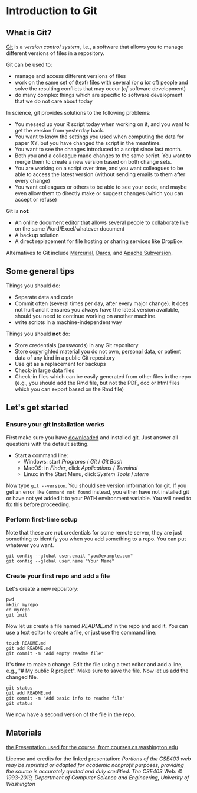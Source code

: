 # Introduction to Git

## What is Git?

[Git](https://git-scm.com/) is a *version control system*, i.e., a software that allows you to manage different versions of files in a repository.

Git can be used to:
* manage and access different versions of files
* work on the same set of (text) files with several (or *a lot* of) people and solve the resulting conflicts that may occur (*cf* software development)
* do many complex things which are specific to software development that we do not care about today

In science, git provides solutions to the following problems:
* You messed up your R script today when working on it, and you want to get the version from yesterday back.
* You want to know the settings you used when computing the data for paper XY, but you have changed the script in the meantime.
* You want to see the changes introduced to a script since last month.
* Both you and a colleague made changes to the same script. You want to merge them to create a new version based on both change sets.
* You are working on a script over time, and you want colleagues to be able to access the latest version (without sending emails to them after every change)
* You want colleagues or others to be able to see your code, and maybe even allow them to directly make or suggest changes (which you can accept or refuse)

Git is **not**:
* An online document editor that allows several people to collaborate live on the same Word/Excel/whatever document
* A backup solution
* A direct replacement for file hosting or sharing services like DropBox


Alternatives to Git include [Mercurial](https://www.mercurial-scm.org/), [Darcs](http://darcs.net/), and [Apache Subversion](https://subversion.apache.org/).

## Some general tips

Things you should do:
* Separate data and code
* Commit often (several times per day, after every major change). It does not hurt and it ensures you always have the latest version available, should you need to continue working on another machine.
* write scripts in a machine-independent way

Things you should **not** do:
* Store credentials (passwords) in any Git repository
* Store copyrighted material you do not own, personal data, or patient data of any kind in a public Git repository
* Use git as a replacement for backups
* Check-in large data files
* Check-in files which can be easily generated from other files in the repo (e.g., you should add the Rmd file, but not the PDF, doc or html files which you can export based on the Rmd file)


## Let's get started

### Ensure your git installation works

First make sure you have [downloaded](https://git-scm.com/) and installed git. Just answer all questions with the default setting.

* Start a command line:
  * Windows: start *Programs* / *Git* / *Git Bash*
  * MacOS: in *Finder*, click *Applications* / *Terminal*
  * Linux: in the Start Menu, click *System Tools* / *xterm*

Now type `git --version`. You should see version information for git. If you get an error like `Command not found` instead, you either have not installed git or have not yet added it to your PATH environment variable. You will need to fix this before proceeding.

### Perform first-time setup

Note that these are **not** credentials for some remote server, they are just something to identify you when you add something to a repo. You can put whatever you want.

    git config --global user.email "you@example.com"
    git config --global user.name "Your Name"
    

### Create your first repo and add a file

Let's create a new repository:

    pwd
    mkdir myrepo
    cd myrepo
    git init

Now let us create a file named *README.md* in the repo and add it. You can use a text editor to create a file, or just use the command line:

    touch README.md
    git add README.md
    git commit -m "Add empty readme file"
    
It's time to make a change. Edit the file using a text editor and add a line, e.g., "# My public R project". Make sure to save the file. Now let us add the changed file.

    git status
    git add README.md
    git commit -m "Add basic info to readme file"
    git status
   
 We now have a second version of the file in the repo.

## Materials

[the Presentation used for the course, from courses.cs.washington.edu](https://courses.cs.washington.edu/courses/cse403/13au/lectures/git.ppt.pdf)

License and credits for the linked presentation: *Portions of the CSE403 web may be reprinted or adapted for academic nonprofit purposes, providing the source is accurately quoted and duly creditied. The CSE403 Web: © 1993-2019, Department of Computer Science and Engineering, Univerity of Washington*
